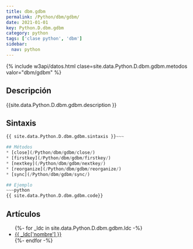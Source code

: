 ```yaml
---
title: dbm.gdbm
permalink: /Python/dbm/gdbm/
date: 2021-01-01
key: Python.D.dbm.gdbm
category: python
tags: ['clase python', 'dbm']
sidebar: 
  nav: python
---
```


{% include w3api/datos.html clase=site.data.Python.D.dbm.gdbm.metodos valor="dbm/gdbm" %}

## Descripción
{{site.data.Python.D.dbm.gdbm.description }}

## Sintaxis
~~~python
{{ site.data.Python.D.dbm.gdbm.sintaxis }}~~~

## Métodos
* [close](/Python/dbm/gdbm/close/)
* [firstkey](/Python/dbm/gdbm/firstkey/)
* [nextkey](/Python/dbm/gdbm/nextkey/)
* [reorganize](/Python/dbm/gdbm/reorganize/)
* [sync](/Python/dbm/gdbm/sync/)

## Ejemplo
~~~python
{{ site.data.Python.D.dbm.gdbm.code}}
~~~

## Artículos
<ul>
{%- for _ldc in site.data.Python.D.dbm.gdbm.ldc -%}
   <li>
       <a href="{{_ldc['url'] }}">{{ _ldc['nombre'] }}</a>
   </li>
{%- endfor -%}
</ul>
